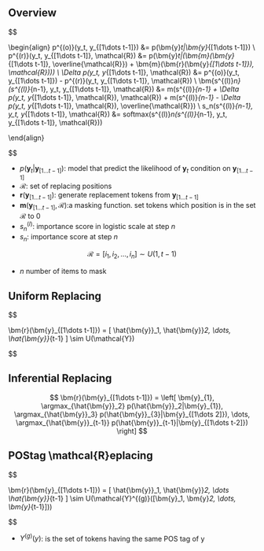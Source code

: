 
## Overview

$$

\begin{align}
    p^{(o)}(y_t, y_{[1\dots t-1]}) &= p(\bm{y}_t|\bm{y}_{[1\dots t-1]}) \\
    p^{(r)}(y_t, y_{[1\dots t-1]}, \mathcal{R}) &= p(\bm{y}_t|(\bm{m}(\bm{y}_{[1\dots t-1]}, \overline{\mathcal{R}}) + \bm{m}(\bm{r}(\bm{y}_{[1\dots t-1]}), \mathcal{R}))) \\
    \Delta p(y_t, y_{[1\dots t-1]}, \mathcal{R}) &= p^{(o)}(y_t, y_{[1\dots t-1]}) - p^{(r)}(y_t, y_{[1\dots t-1]}, \mathcal{R}) \\
    \bm{s^{(l)}_n}(s^{(l)}_{n-1}, y_t, y_{[1\dots t-1]}, \mathcal{R}) &= m(s^{(l)}_{n-1} + \Delta p(y_t, y_{[1\dots t-1]}, \mathcal{R}), \mathcal{R}) + m(s^{(l)}_{n-1} - \Delta p(y_t, y_{[1\dots t-1]}, \mathcal{R}), \overline{\mathcal{R}}) \\
    s_n(s^{(l)}_{n-1}, y_t, y_{[1\dots t-1]}, \mathcal{R}) &= softmax(s^{(l)}_n(s^{(l)}_{n-1}, y_t, y_{[1\dots t-1]}, \mathcal{R}))

\end{align}

$$

- $p(\bm{y}_t|\bm{y}_{[1\dots t-1]})$: model that predict the likelihood of $\bm{y}_t$ condition on $\bm{y}_{[1\dots t-1]}$
- $\mathcal{R}$: set of replacing positions
- $\bm{r}(\bm{y}_{[1\dots t-1]})$: generate replacement tokens from $\bm{y}_{[1\dots t-1]}$
- $\bm{m}(\bm{y}_{[1\dots t-1]}, \mathcal{R})$:a masking function. set tokens which position is in the set $\mathcal{R}$ to $0$
- $s^{(l)}_n$: importance score in logistic scale at step $n$
- $s_n$: importance score at step $n$

$$
\mathcal{R} = [ i_1, i_2, \dots, i_n ] \sim U(1, t-1)
$$

- $n$ number of items to mask

## Uniform Replacing

$$

\bm{r}(\bm{y}_{[1\dots t-1]}) = [ \hat{\bm{y}}_1, \hat{\bm{y}}_2, \dots, \hat{\bm{y}}_{t-1} ] \sim U(\mathcal{Y})

$$

## Inferential Replacing

$$
\bm{r}(\bm{y}_{[1\dots t-1]}) = \left[ \bm{y}_{1}, \argmax_{\hat{\bm{y}}_2} p(\hat{\bm{y}}_2|\bm{y}_{1}), \argmax_{\hat{\bm{y}}_3} p(\hat{\bm{y}}_{3}|\bm{y}_{[1\dots 2]}), \dots, \argmax_{\hat{\bm{y}}_{t-1}} p(\hat{\bm{y}}_{t-1}|\bm{y}_{[1\dots t-2]}) \right]
$$

## POStag \mathcal{R}eplacing

$$

\bm{r}(\bm{y}_{[1\dots t-1]}) = [ \hat{\bm{y}}_1, \hat{\bm{y}}_2, \dots \hat{\bm{y}}_{t-1} ] \sim U(\mathcal{Y}^{(g)}([\bm{y}_1, \bm{y}_2, \dots, \bm{y}_{t-1}]))

$$

- $Y^{(g)}(y)$: is the set of tokens having the same POS tag of y